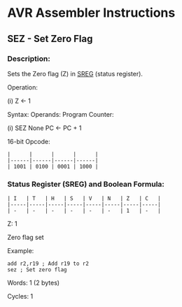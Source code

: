 AVR Assembler Instructions
==========================

SEZ - Set Zero Flag
-------------------

### <a href="" id="N1974D"></a> Description:

Sets the Zero flag (Z) in <a href="avrassembler.wb_nomenclature.html#avrassembler.Status_Register" class="xref" title="SREG : Status register">SREG</a> (status register).

Operation:

(i) Z ← 1

Syntax: Operands: Program Counter:

(i) SEZ None PC ← PC + 1

16-bit Opcode:

```
|      |      |      |      |
|------|------|------|------|
| 1001 | 0100 | 0001 | 1000 |
```
### <a href="" id="N19784"></a> Status Register (SREG) and Boolean Formula:

```
| I   | T   | H   | S   | V   | N   | Z   | C   |
|-----|-----|-----|-----|-----|-----|-----|-----|
| -   | -   | -   | -   | -   | -   | 1   | -   |
```
Z: 1

Zero flag set

Example:

``` programlisting
add r2,r19 ; Add r19 to r2
sez ; Set zero flag
```

Words: 1 (2 bytes)

Cycles: 1
